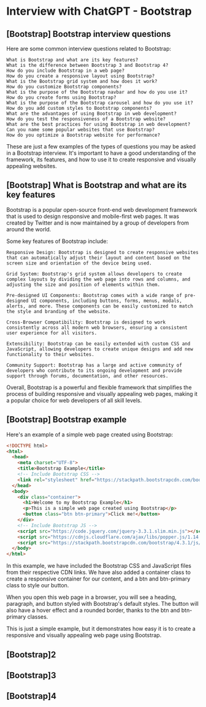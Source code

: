 # Interview with ChatGPT - Bootstrap

## [Bootstrap] Bootstrap interview questions

Here are some common interview questions related to Bootstrap:

```dos
What is Bootstrap and what are its key features?
What is the difference between Bootstrap 3 and Bootstrap 4?
How do you include Bootstrap in a web page?
How do you create a responsive layout using Bootstrap?
What is the Bootstrap grid system and how does it work?
How do you customize Bootstrap components?
What is the purpose of the Bootstrap navbar and how do you use it?
How do you create forms using Bootstrap?
What is the purpose of the Bootstrap carousel and how do you use it?
How do you add custom styles to Bootstrap components?
What are the advantages of using Bootstrap in web development?
How do you test the responsiveness of a Bootstrap website?
What are the best practices for using Bootstrap in web development?
Can you name some popular websites that use Bootstrap?
How do you optimize a Bootstrap website for performance?
```

These are just a few examples of the types of questions you may be asked in a Bootstrap interview. It's important to have a good understanding of the framework, its features, and how to use it to create responsive and visually appealing websites.

## [Bootstrap] What is Bootstrap and what are its key features

Bootstrap is a popular open-source front-end web development framework that is used to design responsive and mobile-first web pages. It was created by Twitter and is now maintained by a group of developers from around the world.

Some key features of Bootstrap include:

```dos
Responsive Design: Bootstrap is designed to create responsive websites that can automatically adjust their layout and content based on the screen size and orientation of the device being used.

Grid System: Bootstrap's grid system allows developers to create complex layouts by dividing the web page into rows and columns, and adjusting the size and position of elements within them.

Pre-designed UI Components: Bootstrap comes with a wide range of pre-designed UI components, including buttons, forms, menus, modals, alerts, and more. These components can be easily customized to match the style and branding of the website.

Cross-Browser Compatibility: Bootstrap is designed to work consistently across all modern web browsers, ensuring a consistent user experience for all visitors.

Extensibility: Bootstrap can be easily extended with custom CSS and JavaScript, allowing developers to create unique designs and add new functionality to their websites.

Community Support: Bootstrap has a large and active community of developers who contribute to its ongoing development and provide support through forums, documentation, and other resources.
```

Overall, Bootstrap is a powerful and flexible framework that simplifies the process of building responsive and visually appealing web pages, making it a popular choice for web developers of all skill levels.

## [Bootstrap] Bootstrap  example

Here's an example of a simple web page created using Bootstrap:

```html
<!DOCTYPE html>
<html>
  <head>
    <meta charset="UTF-8">
    <title>Bootstrap Example</title>
    <!-- Include Bootstrap CSS -->
    <link rel="stylesheet" href="https://stackpath.bootstrapcdn.com/bootstrap/4.3.1/css/bootstrap.min.css">
  </head>
  <body>
    <div class="container">
      <h1>Welcome to my Bootstrap Example</h1>
      <p>This is a simple web page created using Bootstrap</p>
      <button class="btn btn-primary">Click me!</button>
    </div>
    <!-- Include Bootstrap JS -->
    <script src="https://code.jquery.com/jquery-3.3.1.slim.min.js"></script>
    <script src="https://cdnjs.cloudflare.com/ajax/libs/popper.js/1.14.7/umd/popper.min.js"></script>
    <script src="https://stackpath.bootstrapcdn.com/bootstrap/4.3.1/js/bootstrap.min.js"></script>
  </body>
</html>
```

In this example, we have included the Bootstrap CSS and JavaScript files from their respective CDN links. We have also added a container class to create a responsive container for our content, and a btn and btn-primary class to style our button.

When you open this web page in a browser, you will see a heading, paragraph, and button styled with Bootstrap's default styles. The button will also have a hover effect and a rounded border, thanks to the btn and btn-primary classes.

This is just a simple example, but it demonstrates how easy it is to create a responsive and visually appealing web page using Bootstrap.

## [Bootstrap]2

## [Bootstrap]3

## [Bootstrap]4
